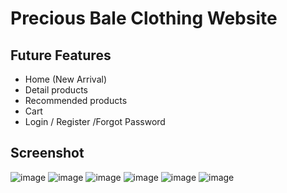 # Precious Bale Clothing Website

## Future Features
* Home (New Arrival)
* Detail products
* Recommended products
* Cart
* Login / Register /Forgot Password

## Screenshot 

![image](https://github.com/JheremeiArciaga/ecommerce-website/assets/92977447/aac5da02-ac64-47ee-81f5-efc95d0f4df3)
![image](https://github.com/JheremeiArciaga/ecommerce-website/assets/92977447/713121d2-2962-4da1-a33e-8c7137e7f946)
![image](https://github.com/JheremeiArciaga/ecommerce-website/assets/92977447/ad08a8e7-0c93-4fec-b6c1-1f482e959cb0)
![image](https://github.com/JheremeiArciaga/ecommerce-website/assets/92977447/4fc9cdf2-612e-4d50-b5b2-afc0ab8afd48)
![image](https://github.com/JheremeiArciaga/ecommerce-website/assets/92977447/444aaf3b-5302-4236-9574-08bc0d81eebc)
![image](https://github.com/JheremeiArciaga/ecommerce-website/assets/92977447/f2ed2d41-7a6e-4141-bdb7-70aaef76a67d)






